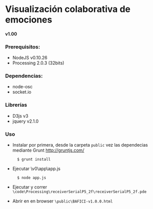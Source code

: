 Visualización colaborativa de emociones
=======================================

#### v1.00

### Prerequisitos:
* NodeJS v0.10.26
* Processing 2.0.3 (32bits)

### Dependencias:
* node-osc
* socket.io

### Librerías
* D3js v3
* jquery v2.1.0

### Uso

- Instalar por primera, desde la carpeta `public` vez las dependecias mediante Grunt http://gruntjs.com/ 

		$ grunt install

- Ejecutar \v0\app\app.js

		$ node app.js

- Ejecutar y correr `\code\Processing\receiverSerialP5_2f\receiverSerialP5_2f.pde` 

- Abrir en en browser `\public\BAFICI-v1.0.0.html`
